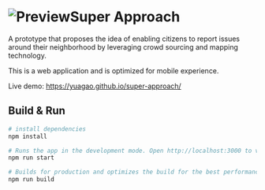 # ![Preview](src/images/owl.png)Super Approach

A prototype that proposes the idea of enabling citizens to report issues around their neighborhood by leveraging crowd sourcing and mapping technology. 

This is a web application and is optimized for mobile experience.

Live demo: https://yuagao.github.io/super-approach/

## Build & Run

``` bash
# install dependencies
npm install

# Runs the app in the development mode. Open http://localhost:3000 to view it in the browser.
npm run start

# Builds for production and optimizes the build for the best performanc
npm run build
```
